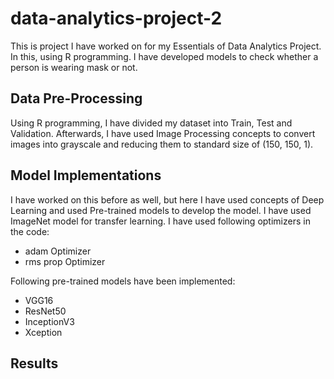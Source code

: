 # data-analytics-project-2

This is project I have worked on for my Essentials of Data Analytics Project. In this, using R programming. I have developed models to check whether a person is wearing mask or not.
<br/>
<h2>Data Pre-Processing</h2>
Using R programming, I have divided my dataset into Train, Test and Validation. Afterwards, I have used Image Processing concepts to convert images into grayscale and reducing them to
standard size of (150, 150, 1).

<h2>Model Implementations</h2>
I have worked on this before as well, but here I have used concepts of Deep Learning and used Pre-trained models to develop the model. I have used ImageNet model for transfer learning.
I have used following optimizers in the code:
<ul>
  <li>adam Optimizer</li>
  <li>rms prop Optimizer</li>
</ul>
Following pre-trained models have been implemented:
<ul>
  <li>VGG16</li>
  <li>ResNet50</li>
  <li>InceptionV3</li>
  <li>Xception</li>
</ul>
<h2>Results</h2>
